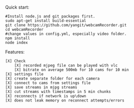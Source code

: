 Quick start:

    #Install node.js and git packages first.
    sudo apt-get install build-essential
    git clone https://github.com/yangit/webcamRecorder.git
    cd webcamRecorder
    #change values in config.yml, especially video folder.
    npm install
    node index

Features:

    [X] Check
        [X] recorded mjpeg file can be played with vlc
        [X] bitrate on average 500mb for 10 cams for 10 min
    [X] settings file
    [X] create separate folder for each camera
    [X] connect to cams from settings file
    [X] save streams in mjpg streams
    [X] cut streams with timestamps in 5 min chunks
    [X] reconnects if network is up\down
    [X] does not leak memory on reconnect attempts/errors
